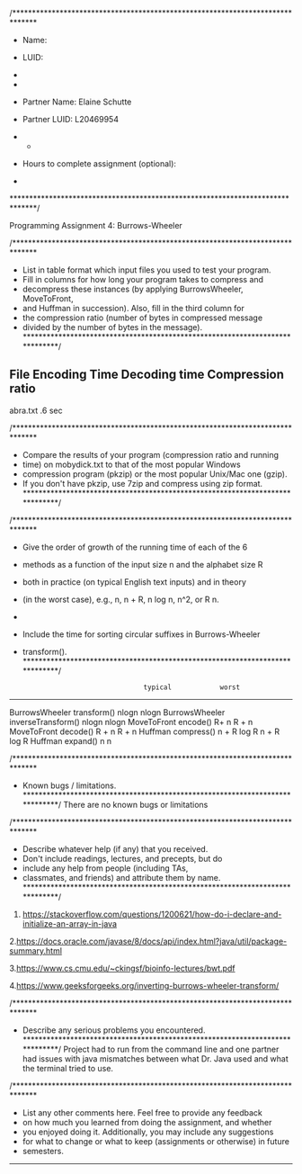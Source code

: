 /******************************************************************************
 *  Name:   
 
 *  LUID:    
 *  
 *
 *  Partner Name: Elaine Schutte    

 *  Partner LUID:  L20469954  
 *  *
 *  Hours to complete assignment (optional):
 *
 ******************************************************************************/

Programming Assignment 4: Burrows-Wheeler



/******************************************************************************
 *  List in table format which input files you used to test your program.
 *  Fill in columns for how long your program takes to compress and
 *  decompress these instances (by applying BurrowsWheeler, MoveToFront,
 *  and Huffman in succession). Also, fill in the third column for
 *  the compression ratio (number of bytes in compressed message 
 *  divided by the number of bytes in the message).
 *****************************************************************************/

File     Encoding Time    Decoding time      Compression ratio
------------------------------------------------------------------------
abra.txt .6 sec


/******************************************************************************
 *  Compare the results of your program (compression ratio and running
 *  time) on mobydick.txt to that of the most popular Windows
 *  compression program (pkzip) or the most popular Unix/Mac one (gzip).
 *  If you don't have pkzip, use 7zip and compress using zip format.
 *****************************************************************************/


/******************************************************************************
 *  Give the order of growth of the running time of each of the 6
 *  methods as a function of the input size n and the alphabet size R
 *  both in practice (on typical English text inputs) and in theory
 *  (in the worst case), e.g., n, n + R, n log n, n^2, or R n.
 *
 *  Include the time for sorting circular suffixes in Burrows-Wheeler
 *  transform().
 *****************************************************************************/

                                      typical            worst
---------------------------------------------------------------------
BurrowsWheeler transform()			nlogn			nlogn
BurrowsWheeler inverseTransform()	nlogn			nlogn
MoveToFront encode()                     R+ n                R + n
MoveToFront decode()                     R + n               R + n
Huffman compress()                    n + R log R        n + R log R
Huffman expand()                      n                  n





/******************************************************************************
 *  Known bugs / limitations.
 *****************************************************************************/
There are no known bugs or limitations


/******************************************************************************
 *  Describe whatever help (if any) that you received.
 *  Don't include readings, lectures, and precepts, but do
 *  include any help from people (including TAs,
 *  classmates, and friends) and attribute them by name.
 *****************************************************************************/
1. https://stackoverflow.com/questions/1200621/how-do-i-declare-and-initialize-an-array-in-java

2.https://docs.oracle.com/javase/8/docs/api/index.html?java/util/package-summary.html

3.https://www.cs.cmu.edu/~ckingsf/bioinfo-lectures/bwt.pdf

4.https://www.geeksforgeeks.org/inverting-burrows-wheeler-transform/

/******************************************************************************
 *  Describe any serious problems you encountered.                    
 *****************************************************************************/
Project had to run from the command line and one partner had issues with java mismatches between what Dr. Java used and what the terminal tried to use.


/******************************************************************************
 *  List any other comments here. Feel free to provide any feedback   
 *  on how much you learned from doing the assignment, and whether    
 *  you enjoyed doing it. Additionally, you may include any suggestions
 *  for what to change or what to keep (assignments or otherwise) in future 
 *  semesters. 
*****************************************************************************

